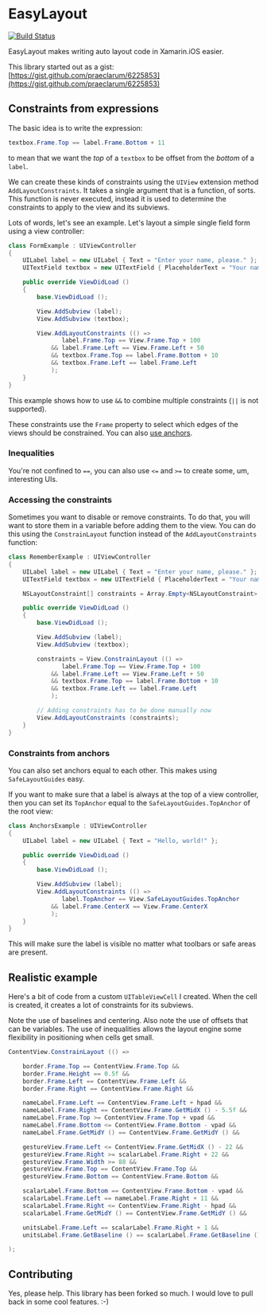 # EasyLayout

[![Build Status](https://app.bitrise.io/app/bf937f36c4e5d005/status.svg?token=67ly35ZNSbT-FEk6jMQqog&branch=master)](https://app.bitrise.io/app/bf937f36c4e5d005)

EasyLayout makes writing auto layout code in Xamarin.iOS easier.

This library started out as a gist: [https://gist.github.com/praeclarum/6225853](https://gist.github.com/praeclarum/6225853)


## Constraints from expressions

The basic idea is to write the expression:

```csharp
textbox.Frame.Top == label.Frame.Bottom + 11
```

to mean that we want the *top* of a `textbox` to be offset from the *bottom* of a `label`.

We can create these kinds of constraints using the `UIView` extension method
`AddLayoutConstraints`. It takes a single argument that is a function,
of sorts. This function is never executed, instead it is used to determine the
constraints to apply to the view and its subviews.

Lots of words, let's see an example. Let's layout a simple single field form
using a view controller:

```csharp
class FormExample : UIViewController
{
    UILabel label = new UILabel { Text = "Enter your name, please." };
    UITextField textbox = new UITextField { PlaceholderText = "Your name" };

    public override ViewDidLoad ()
    {
        base.ViewDidLoad ();

        View.AddSubview (label);
        View.AddSubview (textbox);

        View.AddLayoutConstraints (() =>
               label.Frame.Top == View.Frame.Top + 100
            && label.Frame.Left == View.Frame.Left + 50
            && textbox.Frame.Top == label.Frame.Bottom + 10
            && textbox.Frame.Left == label.Frame.Left
            );
    }
}
```

This example shows how to use `&&` to combine multiple constraints (`||` is not supported).

These constraints use the `Frame` property to select which edges of the views
should be constrained. You can also [use anchors](#constraints-from-anchors).

### Inequalities

You're not confined to `==`, you can also use `<=` and `>=` to create some, um,
interesting UIs.

### Accessing the constraints

Sometimes you want to disable or remove constraints.
To do that, you will want to store them in a variable before adding them to
the view. You can do this using the `ConstrainLayout` function instead of the
`AddLayoutConstraints` function:

```csharp
class RememberExample : UIViewController
{
    UILabel label = new UILabel { Text = "Enter your name, please." };
    UITextField textbox = new UITextField { PlaceholderText = "Your name" };

    NSLayoutConstraint[] constraints = Array.Empty<NSLayoutConstraint> ();

    public override ViewDidLoad ()
    {
        base.ViewDidLoad ();

        View.AddSubview (label);
        View.AddSubview (textbox);

        constraints = View.ConstrainLayout (() =>
               label.Frame.Top == View.Frame.Top + 100
            && label.Frame.Left == View.Frame.Left + 50
            && textbox.Frame.Top == label.Frame.Bottom + 10
            && textbox.Frame.Left == label.Frame.Left
            );

        // Adding constraints has to be done manually now
        View.AddLayoutConstraints (constraints);
    }
}
```



### Constraints from anchors

You can also set anchors equal to each other. This makes using `SafeLayoutGuides` easy.

If you want to make sure that a label is always at the top of a view controller,
then you can set its `TopAnchor` equal to the `SafeLayoutGuides.TopAnchor` of the root view:

```csharp
class AnchorsExample : UIViewController
{
    UILabel label = new UILabel { Text = "Hello, world!" };

    public override ViewDidLoad ()
    {
        base.ViewDidLoad ();

        View.AddSubview (label);
        View.AddLayoutConstraints (() =>
               label.TopAnchor == View.SafeLayoutGuides.TopAnchor
            && label.Frame.CenterX == View.Frame.CenterX
            );
    }
}
```

This will make sure the label is visible no matter what toolbars or safe areas are present.

## Realistic example

Here's a bit of code from a custom `UITableViewCell` I created.
When the cell is created, it creates a lot of constraints for its subviews.

Note the use of baselines and centering. Also note the use of offsets
that can be variables. The use of inequalities allows the layout engine
some flexibility in positioning when cells get small.

```csharp
ContentView.ConstrainLayout (() =>

	border.Frame.Top == ContentView.Frame.Top &&
	border.Frame.Height == 0.5f &&
	border.Frame.Left == ContentView.Frame.Left &&
	border.Frame.Right == ContentView.Frame.Right &&

	nameLabel.Frame.Left == ContentView.Frame.Left + hpad &&
	nameLabel.Frame.Right == ContentView.Frame.GetMidX () - 5.5f &&
	nameLabel.Frame.Top >= ContentView.Frame.Top + vpad &&
	nameLabel.Frame.Bottom <= ContentView.Frame.Bottom - vpad &&
	nameLabel.Frame.GetMidY () == ContentView.Frame.GetMidY () &&

	gestureView.Frame.Left <= ContentView.Frame.GetMidX () - 22 &&
	gestureView.Frame.Right >= scalarLabel.Frame.Right + 22 &&
	gestureView.Frame.Width >= 88 &&
	gestureView.Frame.Top == ContentView.Frame.Top &&
	gestureView.Frame.Bottom == ContentView.Frame.Bottom &&

	scalarLabel.Frame.Bottom == ContentView.Frame.Bottom - vpad &&
	scalarLabel.Frame.Left == nameLabel.Frame.Right + 11 &&
	scalarLabel.Frame.Right <= ContentView.Frame.Right - hpad &&
	scalarLabel.Frame.GetMidY () == ContentView.Frame.GetMidY () &&

	unitsLabel.Frame.Left == scalarLabel.Frame.Right + 1 &&
	unitsLabel.Frame.GetBaseline () == scalarLabel.Frame.GetBaseline ()

);
```

## Contributing

Yes, please help. This library has been forked so much. I would love to pull back in some cool features. :-)


